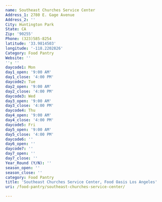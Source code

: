 ```yaml
---
name: Southeast Churches Service Center
Address_1: 2780 E. Gage Avenue
Address_2: ''
City: Huntington Park
State: CA
Zip: '90255'
Phone: (323)585-8254
latitude: '33.9814503'
longitude: '-118.2202826'
Category: Food Pantry
Website: ''
'': ''
daycode1: Mon
day1_open: '9:00 AM'
day1_close: '4:00 PM'
daycode2: Tue
day2_open: '9:00 AM'
day2_close: '4:00 PM'
daycode3: Wed
day3_open: '9:00 AM'
day3_close: '4:00 PM'
daycode4: Thu
day4_open: '9:00 AM'
day4_close: '4:00 PM'
daycode5: Fri
day5_open: '9:00 AM'
day5_close: '4:00 PM'
daycode6: ''
day6_open: ''
daycode7: ''
day7_open: ''
day7_close: ''
Year_Round (Y/N): ''
season_open: ''
season_close: ''
category: Food Pantry
title: 'Southeast Churches Service Center, Food Oasis Los Angeles'
uri: /food-pantry/southeast-churches-service-center/

---
```

